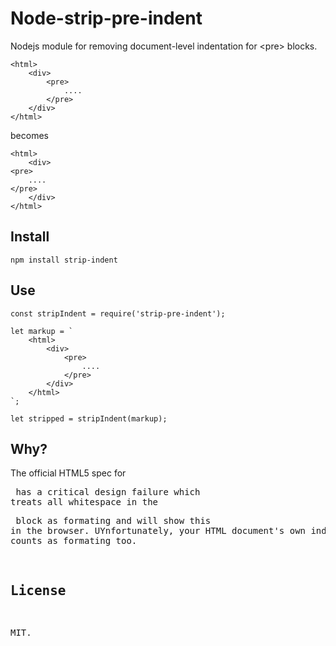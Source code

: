# Node-strip-pre-indent

Nodejs module for removing document-level indentation for &#x3C;pre&#x3E; blocks.

    <html>
        <div>
            <pre>
                ....
            </pre>
        </div>
    </html>

becomes

    <html>
        <div>
    <pre>
        ....
    </pre>
        </div>
    </html>

## Install

    npm install strip-indent

## Use

    const stripIndent = require('strip-pre-indent');
    
    let markup = `
        <html>
            <div>
                <pre>
                    ....
                </pre>
            </div>
        </html>
    `;

    let stripped = stripIndent(markup);

## Why?

The official HTML5 spec for <pre> has a critical design failure which treats all whitespace in the <pre> block as formating and will show this in the browser. UYnfortunately, your HTML document's own indentation counts as formating too.

## License

MIT. 
